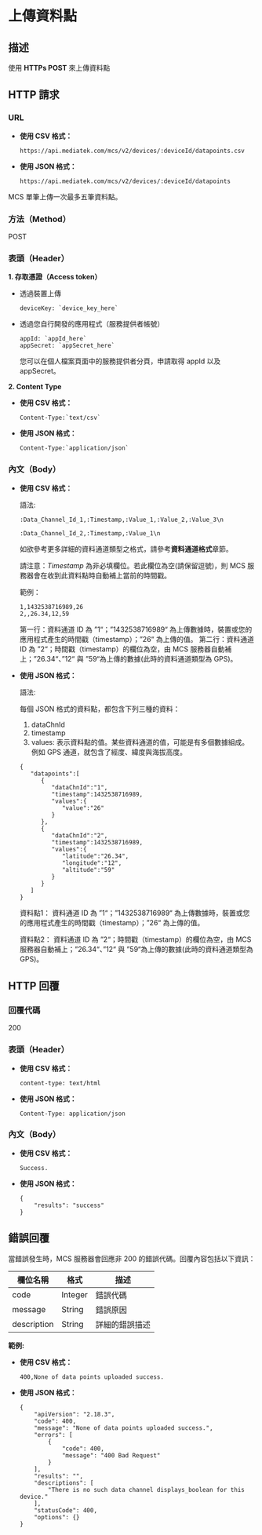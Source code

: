 # 上傳資料點

## 描述

使用 **HTTPs POST** 來上傳資料點

## HTTP 請求
### URL


* **使用 CSV 格式：**

	```
	https://api.mediatek.com/mcs/v2/devices/:deviceId/datapoints.csv
	```

* **使用 JSON 格式：**

	```
	https://api.mediatek.com/mcs/v2/devices/:deviceId/datapoints
	```

MCS 單筆上傳一次最多五筆資料點。

### 方法（Method）
POST


### 表頭（Header）

**1. 存取憑證（Access token）**

* 透過裝置上傳
	
	```
	deviceKey: `device_key_here`
	```

* 透過您自行開發的應用程式（服務提供者帳號）
	
	```
	appId: `appId_here`
	appSecret: `appSecret_here`
	```

	您可以在個人檔案頁面中的服務提供者分頁，申請取得 appId 以及 appSecret。


**2. Content Type**


* **使用 CSV 格式：**
	
	```
	Content-Type:`text/csv`
	```

* **使用 JSON 格式：**
	
	```
	Content-Type:`application/json`
	```


### 內文（Body）

* **使用 CSV 格式：**

	語法:
	
	```
	:Data_Channel_Id_1,:Timestamp,:Value_1,:Value_2,:Value_3\n
	
	:Data_Channel_Id_2,:Timestamp,:Value_1\n
	```

	如欲參考更多詳細的資料通道類型之格式，請參考**資料通道格式**章節。

	請注意：*Timestamp* 為非必填欄位。若此欄位為空(請保留逗號)，則 MCS 服務器會在收到此資料點時自動補上當前的時間戳。

	範例：
	
	```
	1,1432538716989,26
	2,,26.34,12,59
	```
	第一行：資料通道 ID 為 ”1“；”1432538716989“ 為上傳數據時，裝置或您的應用程式產生的時間戳（timestamp）；”26“ 為上傳的值。	
	第二行：資料通道 ID 為 ”2“；時間戳（timestamp）的欄位為空，由 MCS 服務器自動補上；”26.34“、”12“ 與 ”59“為上傳的數據(此時的資料通道類型為 GPS)。


* **使用 JSON 格式：**

	語法:
	
	每個 JSON 格式的資料點，都包含下列三種的資料：
	
	1. dataChnId
	2. timestamp
	3. values: 表示資料點的值。某些資料通道的值，可能是有多個數據組成。例如 GPS 通道，就包含了經度、緯度與海拔高度。
	
	```
	{
	   "datapoints":[
	      {
	         "dataChnId":"1",
	         "timestamp":1432538716989,
	         "values":{
	            "value":"26"
	         }
	      },
	      {
	         "dataChnId":"2",
	         "timestamp":1432538716989,
	         "values":{
	            "latitude":"26.34",
	            "longitude":"12",
	            "altitude":"59"
	         }
	      }
	   ]
	}
	
	```
	
	資料點1： 資料通道 ID 為 ”1“；”1432538716989“ 為上傳數據時，裝置或您的應用程式產生的時間戳（timestamp）；”26“ 為上傳的值。
	
	資料點2： 資料通道 ID 為 ”2“；時間戳（timestamp）的欄位為空，由 MCS 服務器自動補上；”26.34“、”12“ 與 ”59“為上傳的數據(此時的資料通道類型為 GPS)。	

## HTTP 回覆

### 回覆代碼
200

### 表頭（Header）

* **使用 CSV 格式：**
	
	```
	content-type: text/html
	```

* **使用 JSON 格式：**
	
	```
	Content-Type: application/json
	```

### 內文（Body）

* **使用 CSV 格式：**
	
	```
	Success.
	```
	
* **使用 JSON 格式：**
	
	```
	{
	    "results": "success"
	}
	```

## 錯誤回覆

當錯誤發生時，MCS 服務器會回應非 200 的錯誤代碼。回覆內容包括以下資訊：

| 欄位名稱 | 格式 |描述|
| --- | --- | --- |
| code | Integer | 錯誤代碼 |
| message | String | 錯誤原因|
| description | String | 詳細的錯誤描述 |

**範例:**

* **使用 CSV 格式：**
	
	```
	400,None of data points uploaded success.
	```
	
	
* **使用 JSON 格式：**
	
	```
	{
	    "apiVersion": "2.18.3",
	    "code": 400,
	    "message": "None of data points uploaded success.",
	    "errors": [
	        {
	            "code": 400,
	            "message": "400 Bad Request"
	        }
	    ],
	    "results": "",
	    "descriptions": [
	        "There is no such data channel displays_boolean for this device."
	    ],
	    "statusCode": 400,
	    "options": {}
	}
	```

